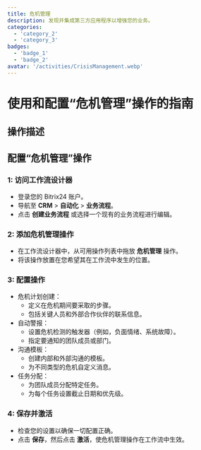 ```yaml
---
title: 危机管理
description: 发现并集成第三方应用程序以增强您的业务。
categories: 
  - 'category_2'
  - 'category_3'
badges: 
  - 'badge_1'
  - 'badge_2'
avatar: '/activities/CrisisManagement.webp'
---
```

# 使用和配置“危机管理”操作的指南

## 操作描述

## **配置“危机管理”操作**

### 1: 访问工作流设计器
- 登录您的 Bitrix24 账户。
- 导航至 **CRM** > **自动化** > **业务流程**。
- 点击 **创建业务流程** 或选择一个现有的业务流程进行编辑。

### 2: 添加危机管理操作
- 在工作流设计器中，从可用操作列表中拖放 **危机管理** 操作。
- 将该操作放置在您希望其在工作流中发生的位置。

### 3: 配置操作
- 危机计划创建：
  - 定义在危机期间要采取的步骤。
  - 包括关键人员和外部合作伙伴的联系信息。
- 自动警报：
  - 设置危机检测的触发器（例如，负面情绪、系统故障）。
  - 指定要通知的团队成员或部门。
- 沟通模板：
  - 创建内部和外部沟通的模板。
  - 为不同类型的危机自定义消息。
- 任务分配：
  - 为团队成员分配特定任务。
  - 为每个任务设置截止日期和优先级。

### 4: 保存并激活
- 检查您的设置以确保一切配置正确。
- 点击 **保存**，然后点击 **激活**，使危机管理操作在工作流中生效。